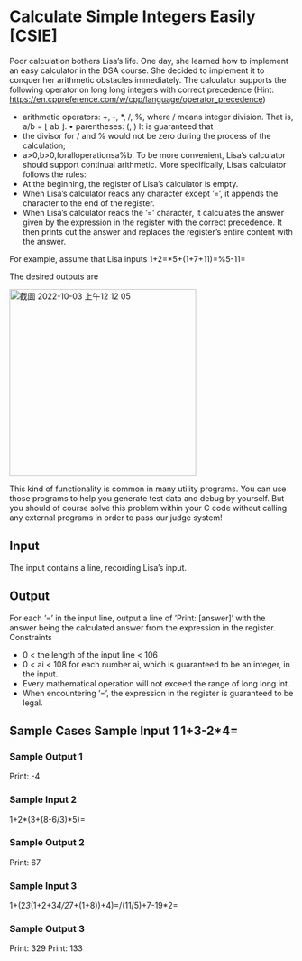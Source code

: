 # Calculate Simple Integers Easily [CSIE]

Poor calculation bothers Lisa’s life. One day, she learned how to implement an easy calculator in the DSA course. She decided to implement it to conquer her arithmetic obstacles immediately. The calculator supports the following operator on long long integers with correct precedence (Hint: https://en.cppreference.com/w/cpp/language/operator_precedence)

* arithmetic operators: +, -, *, /, %, where / means integer division. That is, a/b = ⌊ ab ⌋. • parentheses: (, )
It is guaranteed that
* the divisor for / and % would not be zero during the process of the calculation;
* a>0,b>0,foralloperationsa%b.
To be more convenient, Lisa’s calculator should support continual arithmetic. More specifically,
Lisa’s calculator follows the rules:
* At the beginning, the register of Lisa’s calculator is empty.
* When Lisa’s calculator reads any character except ’=’, it appends the character to the end of the register.
* When Lisa’s calculator reads the ’=’ character, it calculates the answer given by the expression in the register with the correct precedence. It then prints out the answer and replaces the register’s entire content with the answer.

For example, assume that Lisa inputs
 1+2=*5+(1+7+11)=%5-11=

The desired outputs are

<img width="331" alt="截圖 2022-10-03 上午12 12 05" src="https://user-images.githubusercontent.com/88768257/193500516-a42ee1c4-3852-4a6d-9268-3b5710090763.png">


This kind of functionality is common in many utility programs. You can use those programs to help you generate test data and debug by yourself. But you should of course solve this problem within your C code without calling any external programs in order to pass our judge system!

## Input
The input contains a line, recording Lisa’s input.
## Output
For each ’=’ in the input line, output a line of ’Print: [answer]’ with the answer being the calculated answer from the expression in the register.
Constraints
* 0 < the length of the input line < 106
* 0 < ai < 108 for each number ai, which is guaranteed to be an integer, in the input. 
* Every mathematical operation will not exceed the range of long long int.
* When encountering ’=’, the expression in the register is guaranteed to be legal.

## Sample Cases Sample Input 1 1+3-2*4=
### Sample Output 1
Print: -4
### Sample Input 2
1+2*(3+(8-6/3)*5)=
### Sample Output 2
Print: 67
### Sample Input 3
1+(2*3*(1+2+3*4/2*7+(1+8))+4)=/(11/5)+7-19*2=
### Sample Output 3
Print: 329
Print: 133
